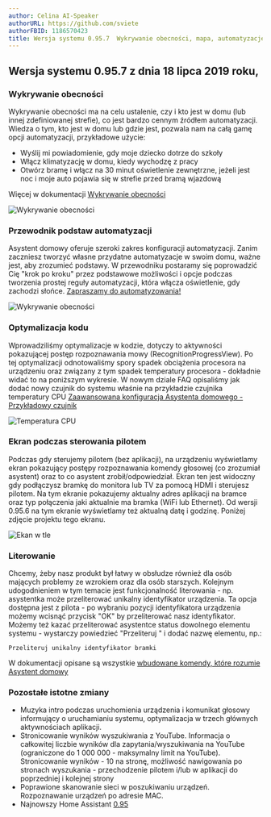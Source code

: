 ```yaml
---
author: Celina AI-Speaker
authorURL: https://github.com/sviete
authorFBID: 1186570423
title: Wersja systemu 0.95.7  Wykrywanie obecności, mapa, automatyzacje i optymalizacja
---
```


## Wersja systemu 0.95.7 z dnia 18 lipca 2019 roku,

### Wykrywanie obecności

Wykrywanie obecności ma na celu ustalenie, czy i kto jest w domu (lub innej zdefiniowanej strefie), co jest bardzo cennym źródłem automatyzacji. Wiedza o tym, kto jest w domu lub gdzie jest, pozwala nam na całą gamę opcji automatyzacji, przykładowe użycie:

- Wyślij mi powiadomienie, gdy moje dziecko dotrze do szkoły
- Włącz klimatyzację w domu, kiedy wychodzę z pracy
- Otwórz bramę i włącz na 30 minut oświetlenie zewnętrzne, jeżeli jest noc i moje auto pojawia się w strefie przed bramą wjazdową

Więcej w dokumentacji [Wykrywanie obecności](/AIS-docs/docs/en/ais_bramka_presence_detection.html)

![Wykrywanie obecności](/AIS-docs/img/en/bramka/presence_detection_14.png)


<!--truncate-->

### Przewodnik podstaw automatyzacji

Asystent domowy oferuje szeroki zakres konfiguracji automatyzacji.
Zanim zaczniesz tworzyć własne przydatne automatyzacje w swoim domu, ważne jest, aby zrozumieć podstawy.
W przewodniku postaramy się poprowadzić Cię "krok po kroku" przez podstawowe możliwości i opcje podczas tworzenia prostej reguły automatyzacji, która włącza oświetlenie, gdy zachodzi słońce. [Zapraszamy do automatyzowania!](/AIS-docs/docs/en/ais_bramka_automation.html)


![Wykrywanie obecności](/AIS-docs/img/en/bramka/automation8.png)


### Optymalizacja kodu

Wprowadziliśmy optymalizacje w kodzie, dotyczy to aktywności pokazującej postęp rozpoznawania mowy (RecognitionProgressView). Po tej optymalizacji odnotowaliśmy spory spadek obciążenia procesora na urządzeniu oraz związany z tym spadek temperatury procesora - dokładnie widać to na poniższym wykresie. W nowym dziale FAQ opisaliśmy jak dodać nowy czujnik do systemu właśnie na przykładzie czujnika temperatury CPU [Zaawansowana konfiguracja Asystenta domowego - Przykładowy czujnik](/AIS-docs/docs/en/ais_gate_faq_config_yaml.html)

![Temperatura CPU](/AIS-docs/img/en/blog/cpu_temp_after_optimalization.png)


### Ekran podczas sterowania pilotem

Podczas gdy sterujemy pilotem (bez aplikacji), na urządzeniu wyświetlamy ekran pokazujący postępy rozpoznawania komendy głosowej (co zrozumiał asystent) oraz to co asystent zrobił/odpowiedział. Ekran ten jest widoczny gdy podłączysz bramkę do monitora lub TV za pomocą HDMI i sterujesz pilotem. Na tym ekranie pokazujemy aktualny adres aplikacji na bramce oraz typ połączenia jaki aktualnie ma bramka (WiFi lub Ethernet).
Od wersji 0.95.6 na tym ekranie wyświetlamy też aktualną datę i godzinę. Poniżej zdjęcie projektu tego ekranu.

![Ekan w tle](/AIS-docs/img/en/bramka/ais_dom_splash_screen.png)

### Literowanie

Chcemy, żeby nasz produkt był łatwy w obsłudze również dla osób mających problemy ze wzrokiem oraz dla osób starszych. Kolejnym udogodnieniem w tym temacie jest funkcjonalność literowania - np. asystentka może przeliterować unikalny identyfikator urządzenia.
Ta opcja dostępna jest z pilota - po wybraniu pozycji identyfikatora urządzenia możemy wcisnąć przycisk "OK" by przeliterować nasz identyfikator.
Możemy też kazać przeliterować asystentce status dowolnego elementu systemu - wystarczy powiedzieć "Przeliteruj " i dodać nazwę elementu, np.:

```text
Przeliteruj unikalny identyfikator bramki
```

W dokumentacji opisane są wszystkie [wbudowane komendy, które rozumie Asystent domowy](/AIS-docs/docs/en/ais_app_assistent_commands.html)


### Pozostałe istotne zmiany

- Muzyka intro podczas uruchomienia urządzenia i komunikat głosowy informujący o uruchamianiu systemu, optymalizacja w trzech głównych aktywnościach aplikacji.
- Stronicowanie wyników wyszukiwania z YouTube. Informacja o całkowitej liczbie wyników dla zapytania/wyszukiwania na YouTube (ograniczone do 1 000 000 - maksymalny limit na YouTube). Stronicowanie wyników - 10 na stronę, możliwość nawigowania po stronach wyszukania - przechodzenie pilotem i/lub w aplikacji do poprzedniej i kolejnej strony
- Poprawione skanowanie sieci w poszukiwaniu urządzeń. Rozpoznawanie urządzeń po adresie MAC.
- Najnowszy Home Assistant <a href="https://www.home-assistant.io/blog/2019/06/26/release-95/" target="_blank">0.95</a>
